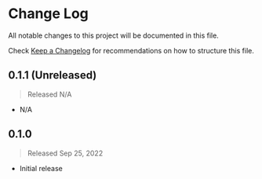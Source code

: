 # Change Log

All notable changes to this project will be documented in this file.

Check [Keep a Changelog](http://keepachangelog.com/) for recommendations on how to structure this file.


## 0.1.1 (Unreleased)
> Released N/A

* N/A

## 0.1.0
> Released Sep 25, 2022

* Initial release
